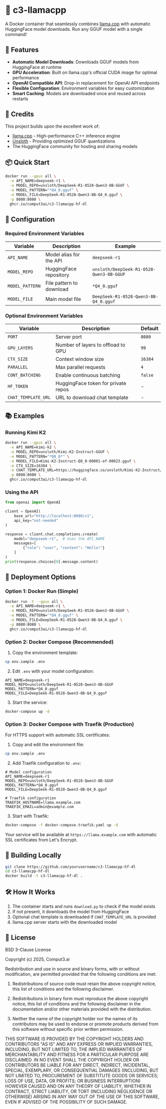 # 🚀 c3-llamacpp

A Docker container that seamlessly combines [llama.cpp](https://github.com/ggml-org/llama.cpp) with automatic HuggingFace model downloads. Run any GGUF model with a single command!

## 🌟 Features

- **Automatic Model Downloads**: Downloads GGUF models from HuggingFace at runtime
- **GPU Acceleration**: Built on llama.cpp's official CUDA image for optimal performance
- **OpenAI Compatible API**: Drop-in replacement for OpenAI API endpoints
- **Flexible Configuration**: Environment variables for easy customization
- **Smart Caching**: Models are downloaded once and reused across restarts

## 🙏 Credits

This project builds upon the excellent work of:
- [llama.cpp](https://github.com/ggml-org/llama.cpp) - High-performance C++ inference engine
- [Unsloth](https://github.com/unslothai/unsloth) - Providing optimized GGUF quantizations
- The HuggingFace community for hosting and sharing models

## 📦 Quick Start

```bash
docker run --gpus all \
  -e API_NAME=deepseek-r1 \
  -e MODEL_REPO=unsloth/DeepSeek-R1-0528-Qwen3-8B-GGUF \
  -e MODEL_PATTERN="*Q4_0.gguf" \
  -e MODEL_FILE=DeepSeek-R1-0528-Qwen3-8B-Q4_0.gguf \
  -p 8080:8080 \
  ghcr.io/comput3ai/c3-llamacpp-hf-dl
```

## 🔧 Configuration

### Required Environment Variables

| Variable | Description | Example |
|----------|-------------|---------|
| `API_NAME` | Model alias for the API | `deepseek-r1` |
| `MODEL_REPO` | HuggingFace repository | `unsloth/DeepSeek-R1-0528-Qwen3-8B-GGUF` |
| `MODEL_PATTERN` | File pattern to download | `*Q4_0.gguf` |
| `MODEL_FILE` | Main model file | `DeepSeek-R1-0528-Qwen3-8B-Q4_0.gguf` |

### Optional Environment Variables

| Variable | Description | Default |
|----------|-------------|---------|
| `PORT` | Server port | `8080` |
| `GPU_LAYERS` | Number of layers to offload to GPU | `99` |
| `CTX_SIZE` | Context window size | `16384` |
| `PARALLEL` | Max parallel requests | `4` |
| `CONT_BATCHING` | Enable continuous batching | `false` |
| `HF_TOKEN` | HuggingFace token for private repos | - |
| `CHAT_TEMPLATE_URL` | URL to download chat template | - |

## 📚 Examples

### Running Kimi K2

```bash
docker run --gpus all \
  -e API_NAME=kimi-k2 \
  -e MODEL_REPO=unsloth/Kimi-K2-Instruct-GGUF \
  -e MODEL_PATTERN="*Q8_0*" \
  -e MODEL_FILE=Kimi-K2-Instruct-Q8_0-00001-of-00023.gguf \
  -e CTX_SIZE=16384 \
  -e CHAT_TEMPLATE_URL=https://huggingface.co/unsloth/Kimi-K2-Instruct/raw/main/chat_template.jinja \
  -p 8080:8080 \
  ghcr.io/comput3ai/c3-llamacpp-hf-dl
```

### Using the API

```python
from openai import OpenAI

client = OpenAI(
    base_url="http://localhost:8080/v1",
    api_key="not-needed"
)

response = client.chat.completions.create(
    model="deepseek-r1",  # Uses the API_NAME
    messages=[
        {"role": "user", "content": "Hello!"}
    ]
)
print(response.choices[0].message.content)
```

## 🐳 Deployment Options

### Option 1: Docker Run (Simple)

```bash
docker run -t --gpus all \
  -e API_NAME=deepseek-r1 \
  -e MODEL_REPO=unsloth/DeepSeek-R1-0528-Qwen3-8B-GGUF \
  -e MODEL_PATTERN="*Q4_0.gguf" \
  -e MODEL_FILE=DeepSeek-R1-0528-Qwen3-8B-Q4_0.gguf \
  -p 8080:8080 \
  ghcr.io/comput3ai/c3-llamacpp-hf-dl
```

### Option 2: Docker Compose (Recommended)

1. Copy the environment template:
```bash
cp env.sample .env
```

2. Edit `.env` with your model configuration:
```env
API_NAME=deepseek-r1
MODEL_REPO=unsloth/DeepSeek-R1-0528-Qwen3-8B-GGUF
MODEL_PATTERN=*Q4_0.gguf
MODEL_FILE=DeepSeek-R1-0528-Qwen3-8B-Q4_0.gguf
```

3. Start the service:
```bash
docker-compose up -d
```

### Option 3: Docker Compose with Traefik (Production)

For HTTPS support with automatic SSL certificates:

1. Copy and edit the environment file:
```bash
cp env.sample .env
```

2. Add Traefik configuration to `.env`:
```env
# Model configuration
API_NAME=deepseek-r1
MODEL_REPO=unsloth/DeepSeek-R1-0528-Qwen3-8B-GGUF
MODEL_PATTERN=*Q4_0.gguf
MODEL_FILE=DeepSeek-R1-0528-Qwen3-8B-Q4_0.gguf

# Traefik configuration
TRAEFIK_HOSTNAME=llama.example.com
TRAEFIK_EMAIL=admin@example.com
```

3. Start with Traefik:
```bash
docker-compose -f docker-compose.traefik.yaml up -d
```

Your service will be available at `https://llama.example.com` with automatic SSL certificates from Let's Encrypt.

## 🔨 Building Locally

```bash
git clone https://github.com/yourusername/c3-llamacpp-hf-dl
cd c3-llamacpp-hf-dl
docker build -t c3-llamacpp-hf-dl .
```

## 🛠️ How It Works

1. The container starts and runs `download.py` to check if the model exists
2. If not present, it downloads the model from HuggingFace
3. Optional chat template is downloaded if `CHAT_TEMPLATE_URL` is provided
4. llama.cpp server starts with the downloaded model

## 📄 License

BSD 3-Clause License

Copyright (c) 2025, Comput3.ai

Redistribution and use in source and binary forms, with or without
modification, are permitted provided that the following conditions are met:

1. Redistributions of source code must retain the above copyright notice, this
   list of conditions and the following disclaimer.

2. Redistributions in binary form must reproduce the above copyright notice,
   this list of conditions and the following disclaimer in the documentation
   and/or other materials provided with the distribution.

3. Neither the name of the copyright holder nor the names of its
   contributors may be used to endorse or promote products derived from
   this software without specific prior written permission.

THIS SOFTWARE IS PROVIDED BY THE COPYRIGHT HOLDERS AND CONTRIBUTORS "AS IS"
AND ANY EXPRESS OR IMPLIED WARRANTIES, INCLUDING, BUT NOT LIMITED TO, THE
IMPLIED WARRANTIES OF MERCHANTABILITY AND FITNESS FOR A PARTICULAR PURPOSE ARE
DISCLAIMED. IN NO EVENT SHALL THE COPYRIGHT HOLDER OR CONTRIBUTORS BE LIABLE
FOR ANY DIRECT, INDIRECT, INCIDENTAL, SPECIAL, EXEMPLARY, OR CONSEQUENTIAL
DAMAGES (INCLUDING, BUT NOT LIMITED TO, PROCUREMENT OF SUBSTITUTE GOODS OR
SERVICES; LOSS OF USE, DATA, OR PROFITS; OR BUSINESS INTERRUPTION) HOWEVER
CAUSED AND ON ANY THEORY OF LIABILITY, WHETHER IN CONTRACT, STRICT LIABILITY,
OR TORT (INCLUDING NEGLIGENCE OR OTHERWISE) ARISING IN ANY WAY OUT OF THE USE
OF THIS SOFTWARE, EVEN IF ADVISED OF THE POSSIBILITY OF SUCH DAMAGE.
